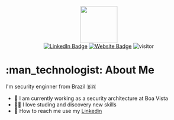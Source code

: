 <div id="header" align="center">
  <img src="https://cdn-icons-png.flaticon.com/512/1006/1006363.png" width="100"/>
</div>

<div id="badges" align="center">
  <a href="https://www.linkedin.com/in/dandga/"><img src="https://img.shields.io/badge/LinkedIn-blue?style=for-the-badge&logo=linkedin&logoColor=white&style=social" alt="LinkedIn Badge"/></a>
  <a href="https://www.dan.seg.br/"><img src="https://img.shields.io/badge/Website-yellow?style=for-the-badge&logoColor=white&style=social" alt="Website Badge"/></a>
  <img src="https://komarev.com/ghpvc/?username=dandgabr&style=social&color=red" alt="visitor"/>
</div>

<div id="body" align="justify">
  <h1> :man_technologist: About Me </h1>
  <p>
    I'm security enginner from Brazil 🇧🇷
    <ul>
      <li> 📓 I am currently working as a security architecture at Boa Vista </li>
      <li> 👨‍🎓 I love studing and discovery new skills </li>
      <li> 📧 How to reach me use my <a href="https://www.linkedin.com/in/dandga/">Linkedin</a> </li>
    </ul>
  </p>
</div>
